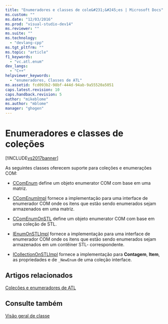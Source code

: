 ```yaml
---
title: "Enumeradores e classes de cole&#231;&#245;es | Microsoft Docs"
ms.custom: ""
ms.date: "12/03/2016"
ms.prod: "visual-studio-dev14"
ms.reviewer: ""
ms.suite: ""
ms.technology: 
  - "devlang-cpp"
ms.tgt_pltfrm: ""
ms.topic: "article"
f1_keywords: 
  - "vc.atl.enum"
dev_langs: 
  - "C++"
helpviewer_keywords: 
  - "enumeradores, Classes de ATL"
ms.assetid: fcd093b2-98bf-444d-94ab-9a55520a5051
caps.latest.revision: 10
caps.handback.revision: 5
author: "mikeblome"
ms.author: "mblome"
manager: "ghogen"
---
```

# Enumeradores e classes de cole&#231;&#245;es
[!INCLUDE[vs2017banner](../assembler/inline/includes/vs2017banner.md)]

As seguintes classes oferecem suporte para coleções e enumerações COM:  
  
-   [CComEnum](../atl/reference/ccomenum-class.md) define um objeto enumerator COM com base em uma matriz.  
  
-   [CComEnumImpl](../atl/reference/ccomenumimpl-class.md) fornece a implementação para uma interface de enumerador COM onde os itens que estão sendo enumerados sejam armazenados em uma matriz.  
  
-   [CComEnumOnSTL](../atl/reference/ccomenumonstl-class.md) define um objeto enumerator COM com base em uma coleção de STL.  
  
-   [IEnumOnSTLImpl](../atl/reference/ienumonstlimpl-class.md) fornece a implementação para uma interface de enumerador COM onde os itens que estão sendo enumerados sejam armazenados em um contêiner STL\- correspondente.  
  
-   [ICollectionOnSTLImpl](../atl/reference/icollectiononstlimpl-class.md) fornece a implementação para **Contagem**, **Item**, as propriedades e de `_NewEnum` de uma coleção interface.  
  
## Artigos relacionados  
 [Coleções e enumeradores de ATL](../atl/atl-collections-and-enumerators.md)  
  
## Consulte também  
 [Visão geral de classe](../atl/atl-class-overview.md)